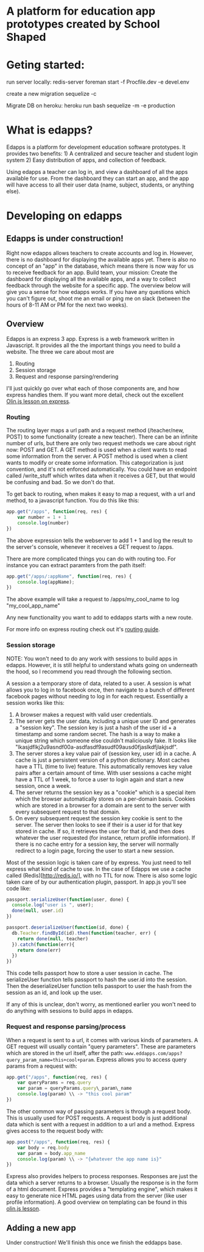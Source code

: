 # A platform for education app prototypes created by School Shaped

# Geting started:
run server locally:
redis-server
foreman start -f Procfile.dev -e devel.env

create a new migration
sequelize -c

Migrate DB on heroku:
heroku run bash
sequelize -m -e production

# What is edapps?
Edapps is a platform for development education software prototypes. It provides two benefits: 1) A centralized and secure teacher and student login system 2) Easy distribution of apps, and collection of feedback.

Using edapps a teacher can log in, and view a dashboard of all the apps available for use. From the dashboard they can start an app, and the app will have access to all their user data (name, subject, students, or anything else).

# Developing on edapps

## Edapps is under construction!
Right now edapps allows teachers to create accounts and log in. However, there is no dashboard for displaying the available apps yet. There is also no concept of an "app" in the database, which means there is now way for us to receive feedback for an app. Build team, your mission: Create the dashboard for displaying all the available apps, and a way to collect feedback through the website for a specific app. The overview below will give you a sense for how edapps works. If you have any questions which you can't figure out, shoot me an email or ping me on slack (between the hours of 8-11 AM or PM for the next two weeks). 

## Overview

Edapps is an express 3 app. Express is a web framework written in Javascript. It provides all the the important things you need to build a website. The three we care about most are 

1. Routing
2. Session storage
3. Request and response parsing/rendering

I'll just quickly go over what each of those components are, and how express handles them. If you want more detail, check out the excellent [Olin.js lesson on express](https://github.com/olinjs/olinjs/tree/master/lessons/03-express-templates-mongo). 

### Routing

The routing layer maps a url path and a request method (/teacher/new, POST) to some functionality (create a new teacher). There can be an infinite number of urls, but there are only two request methods we care about right now: POST and GET. A GET method is used when a client wants to read some information from the server. A POST method is used when a client wants to modify or create some information. This categorization is just convention, and it's not enforced automatically. You could have an endpoint called /write_stuff which writes data when it receives a GET, but that would be confusing and bad. So we don't do that.  

To get back to routing, when makes it easy to map a request, with a url and method, to a javascript function. You do this like this:

```javascript
app.get("/apps", function(req, res) {
    var number = 1 + 1
    console.log(number)
})
```

The above expression tells the webserver to add 1 + 1 and log the result to the server's console, whenever it receives a GET request to /apps.

There are more complicated things you can do with routing too. For instance you can extract paramters from the path itself:

```javascript
app.get("/apps/:appName", function(req, res) {    
    console.log(appName);
})
```

The above example will take a request to /apps/my\_cool\_name to log "my\_cool\_app_name"

Any new functionality you want to add to eddapps starts with a new route.

For more info on express routing check out it's [routing guide](http://expressjs.com/guide/routing.html).

### Session storage

NOTE: You won't need to do any work with sessions to build apps in edapps. However, it is still helpful to understand whats going on underneath the hood, so I recommend you read through the following section.

A session a a temporary store of data, related to a user. A session is what allows you to log in to facebook once, then navigate to a bunch of different facebook pages without needing to log in for each request. Essentially a session works like this:

1. A browser makes a request with valid user credentials.
2. The server gets the user data, including a unique user ID and generates a "session key". The session key is just a hash of the user id + a timestamp and some random secret. The hash is a way to make a unique string which someone else couldn't maliciously fake. It looks like "lkasjdflkj2u9asndf00a-asdfasdf9asudf09ausd0fjaslkdfjlakjsdf". 
3. The server stores a key value pair of (session key, user id) in a cache. A cache is just a persistent version of a python dictionary. Most caches have a TTL (time to live) feature. This automatically removes key value pairs after a certain amount of time. With user sessions a cache might have a TTL of 1 week, to force a user to login again and start a new session, once a week.
4. The server returns the session key as a "cookie" which is a special item which the browser automatically stores on a per-domain basis. Cookies which are stored in a browser for a domain are sent to the server with every subsequent request to that domain. 
4. On every subsequent request the session key cookie is sent to the server. The server then looks to see if their is a user id for that key stored in cache. If so, it retrieves the user for that id, and then does whatever the user requested (for instance, return profile information). If there is no cache entry for a session key, the server will normally redirect to a login page, forcing the user to start a new session.

Most of the session logic is taken care of by express. You just need to tell express what kind of cache to use. In the case of Edapps we use a cache called (Redis)[http://redis.io/], with no TTL for now. There is also some logic taken care of by our authentication plugin, passport. In app.js you'll see code like:

```javascript
passport.serializeUser(function(user, done) {  
  console.log("user is ", user);
  done(null, user.id)
})

passport.deserializeUser(function(id, done) {  
  db.Teacher.findById(id).then(function(teacher, err) {
    return done(null, teacher)
  }).catch(function(err){
    return done(err)
  })
})
```

This code tells passport how to store a user session in cache. The serializeUser function tells passport to hash the user.id into the session. Then the deserializeUser function tells passport to user the hash from the session as an id, and look up the user.

If any of this is unclear, don't worry, as mentioned earlier you won't need to do anything with sessions to build apps in edapps. 

### Request and response parsing/process

When a request is sent to a url, it comes with various kinds of parameters. A GET request will usually contain "query parameters". These are parameters which are stored in the url itself, after the path: `www.eddapps.com/apps?query_param_name=this+cool+param`. Express allows you to access query params from a request with:

``` javascript
app.get("/apps", function(req, res) {    
    var queryParams = req.query
    var param = queryParams.query\_param\_name
    console.log(param) \\ -> "this cool param" 
})
```

The other common way of passing parameters is through a request body. This is usually used for POST requests. A request body is just additional data which is sent with a request in addition to a url and a method. Express gives access to the request body with:


``` javascript
app.post("/apps", function(req, res) {    
    var body = req.body
    var param = body.app_name
    console.log(param) \\ -> "{whatever the app name is}" 
})
```

Express also provides helpers to process responses. Responses are just the data which a server returns to a browser. Usually the response is in the form of a html document. Express provides a "templating engine", which makes it easy to generate nice HTML pages using data from the server (like user profile information). A good overview on templating can be found in this [olin.js lesson](https://github.com/olinjs/olinjs/tree/master/lessons/03-express-templates-mongo).

## Adding a new app 

Under construction! We'll finish this once we finish the eddapps base. 
